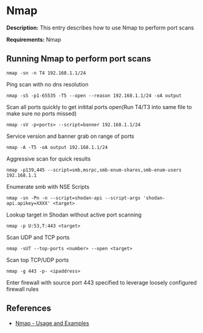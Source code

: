 # Nmap

**Description:** This entry describes how to use Nmap to perform port scans

**Requirements:** Nmap

## Running Nmap to perform port scans

```
nmap -sn -n T4 192.168.1.1/24
```

Ping scan with no dns resolution

```
nmap -sS -p1-65535 -T5 --open --reason 192.168.1.1/24 -oA output
```

Scan all ports quickly to get initital ports open(Run T4/T3 into same file to make sure no ports missed)

```
nmap -sV -p<ports> --script=banner 192.168.1.1/24
```

Service version and banner grab on range of ports

```
nmap -A -T5 -oA output 192.168.1.1/24
```

Aggressive scan for quick results

```
nmap -p139,445 --script=smb,msrpc,smb-enum-shares,smb-enum-users 192.168.1.1
```

Enumerate smb with NSE Scripts

```
nmap -sn -Pn -n --script=shodan-api --script-args 'shodan-api.apikey=XXXX' <target>
```

Lookup target in Shodan without active port scanning

```
nmap -p U:53,T:443 <target>
```

Scan UDP and TCP ports

```
nmap -sUT --top-ports <number> --open <target>
```

Scan top TCP/UDP ports

```
nmap -g 443 -p- <ipaddress>
```

Enter firewall with source port 443 specified to leverage loosely configured firewall rules

  
## References
* [Nmap - Usage and Examples](https://nmap.org/book/osdetect-usage.html)